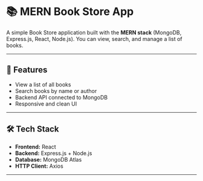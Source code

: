 # 📚 MERN Book Store App

A simple Book Store application built with the **MERN stack** (MongoDB, Express.js, React, Node.js). You can view, search, and manage a list of books.

---

## 🚀 Features

- View a list of all books
- Search books by name or author
- Backend API connected to MongoDB
- Responsive and clean UI

---

## 🛠️ Tech Stack

- **Frontend:** React
- **Backend:** Express.js + Node.js
- **Database:** MongoDB Atlas
- **HTTP Client:** Axios

---


